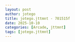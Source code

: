 ```yaml
---
layout: post
author: jotego
title: jotego.jttmnt - 701515f
date: 2025-10-10
categories: [Arcade, jttmnt]
tags: [jotego.jttmnt]
---
```


